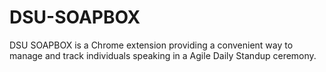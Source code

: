 # DSU-SOAPBOX
DSU SOAPBOX is a Chrome extension providing a convenient way to manage and track individuals speaking in a Agile Daily Standup ceremony.
